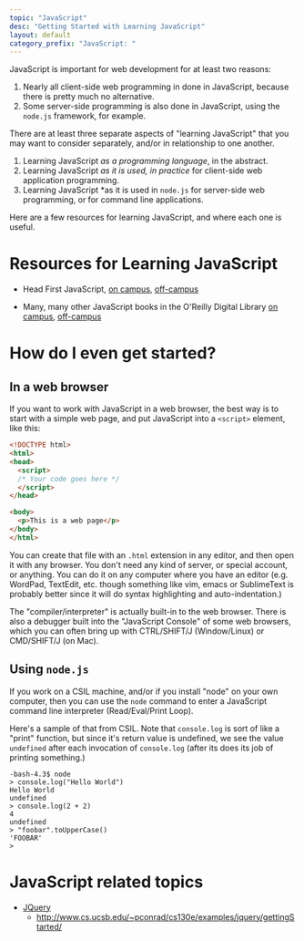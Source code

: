 ```yaml
---
topic: "JavaScript"
desc: "Getting Started with Learning JavaScript"
layout: default
category_prefix: "JavaScript: "
---
```



JavaScript is important for web development for at least two reasons:

1. Nearly all client-side web programming in done in JavaScript, because there is pretty much no alternative. 
2. Some server-side programming is also done in JavaScript, using the `node.js` framework, for example.

There are at least three separate aspects of "learning JavaScript" that you may want to consider separately, and/or in relationship to one another.

1. Learning JavaScript *as a programming language*, in the abstract.
2. Learning JavaScript *as it is used, in practice* for client-side web application programming.
3. Learning JavaScript *as it is used in `node.js` for server-side web programming, or for command line applications.

Here are a few resources for learning JavaScript, and where each one is useful.

# Resources for Learning JavaScript

* Head First JavaScript, [on campus](http://proquest.safaribooksonline.com/book/programming/javascript/9781449340124), [off-campus](http://proquest.safaribooksonline.com.proxy.library.ucsb.edu:2048/book/programming/javascript/9781449340124)

* Many, many other JavaScript books in the O'Reilly Digital Library [on campus](http://proquest.safaribooksonline.com/search?q=javascript), [off-campus](http://proquest.safaribooksonline.com.com.proxy.library.ucsb.edu:2048/search?q=javascript)

# How do I even get started?

## In a web browser

If you want to work with JavaScript in a web browser, the best way is to start with a simple web page,
and put JavaScript into a `<script>` element, like this:

```html
<!DOCTYPE html>
<html>
<head>
  <script>
  /* Your code goes here */
  </script>
</head>

<body>
  <p>This is a web page</p>
</body>
</html>
```
You can create that file with an `.html` extension in any editor, and then open it with any browser.   You don't need any kind of server, or special account, or anything.   You can do it on any computer where you have an editor (e.g. WordPad, TextEdit, etc. though something like vim, emacs or SublimeText is probably better since it will do syntax highlighting and auto-indentation.)

The "compiler/interpreter" is actually built-in to the web browser.   There is also a debugger built into the "JavaScript Console" of some web browsers, which you can often bring up with CTRL/SHIFT/J (Window/Linux) or CMD/SHIFT/J (on Mac).

## Using `node.js`

If you work on a CSIL machine, and/or if you install "node" on your own computer, then you can use the `node` command to enter a JavaScript command line interpreter (Read/Eval/Print Loop).

Here's a sample of that from CSIL.  Note that `console.log` is sort of like a "print" function, but since it's return value is undefined, we see the value `undefined` after each invocation of `console.log` (after its does its job of printing something.)

```
-bash-4.3$ node
> console.log("Hello World")
Hello World
undefined
> console.log(2 + 2)
4
undefined
> "foobar".toUpperCase()
'FOOBAR'
> 
```

# JavaScript related topics

* [JQuery](/topics/jquery)
    * <http://www.cs.ucsb.edu/~pconrad/cs130e/examples/jquery/gettingStarted/>

